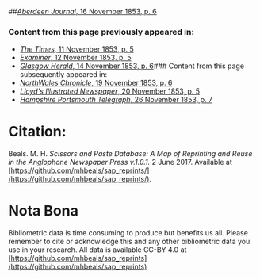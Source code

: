 ##[*Aberdeen Journal*, 16 November 1853, p. 6](https://mhbeals.github.io/sap_html/Aberdeen-Journal/Aberdeen-Journal-16-November-1853-p-6)

### Content from this page previously appeared in:
+ [*The Times*, 11 November 1853, p. 5](https://mhbeals.github.io/sap_html/The-Times/The-Times-11-November-1853-p-5)
+ [*Examiner*, 12 November 1853, p. 5](https://mhbeals.github.io/sap_html/Examiner/Examiner-12-November-1853-p-5)
+ [*Glasgow Herald*, 14 November 1853, p. 6](https://mhbeals.github.io/sap_html/Glasgow-Herald/Glasgow-Herald-14-November-1853-p-6)### Content from this page subsequently appeared in:
+ [*NorthWales Chronicle*, 19 November 1853, p. 6](https://mhbeals.github.io/sap_html/NorthWales-Chronicle/NorthWales-Chronicle-19-November-1853-p-6)
+ [*Lloyd's Illustrated Newspaper*, 20 November 1853, p. 5](https://mhbeals.github.io/sap_html/Lloyd's-Illustrated-Newspaper/Lloyd's-Illustrated-Newspaper-20-November-1853-p-5)
+ [*Hampshire Portsmouth Telegraph*, 26 November 1853, p. 7](https://mhbeals.github.io/sap_html/Hampshire-Portsmouth-Telegraph/Hampshire-Portsmouth-Telegraph-26-November-1853-p-7)
                    
# Citation: 

Beals. M. H. *Scissors and Paste Database: A Map of Reprinting and Reuse in the Anglophone Newspaper Press v.1.0.1.* 2 June 2017. Available at [https://github.com/mhbeals/sap_reprints/](https://github.com/mhbeals/sap_reprints/). 
                    
# Nota Bona

Bibliometric data is time consuming to produce but benefits us all. Please remember to cite or acknowledge this and any other bibliometric data you use in your research. All data is available CC-BY 4.0 at [https://github.com/mhbeals/sap_reprints](https://github.com/mhbeals/sap_reprints)